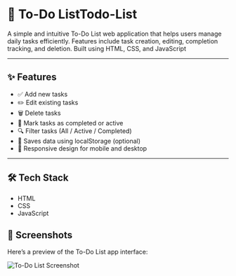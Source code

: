 # 📝 To-Do ListTodo-List
A simple and intuitive To-Do List web application that helps users manage daily tasks efficiently. Features include task creation, editing, completion tracking, and deletion. Built using HTML, CSS, and JavaScript


---

## ✨ Features

- ✅ Add new tasks  
- ✏️ Edit existing tasks  
- 🗑️ Delete tasks  
- 📌 Mark tasks as completed or active  
- 🔍 Filter tasks (All / Active / Completed)  
- 💾 Saves data using localStorage (optional)  
- 📱 Responsive design for mobile and desktop

---

## 🛠️ Tech Stack

- HTML  
- CSS  
- JavaScript  
## 📸 Screenshots

Here’s a preview of the To-Do List app interface:

![To-Do List Screenshot](images/todo-app-preview.png)
